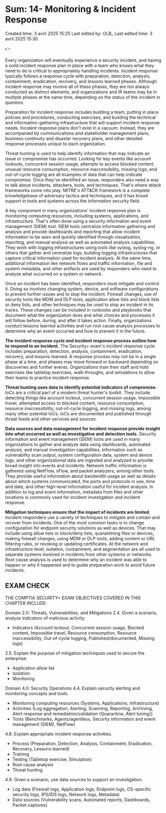 # Sum: 14- Monitoring & Incident Response

Created time: 3 avril 2025 15:25
Last edited by: OLB_
Last edited time: 3 avril 2025 15:30

<aside>
👉

Every organization will eventually experience a security incident, and
having a solid incident response plan in place with a team who knows
what they need to do is critical to appropriately handling incidents.
Incident response typically follows a response cycle with preparation,
detection, analysis, containment, eradication, recovery, and lessons
learned phases. Although incident response may involve all of these
phases, they are not always conducted as distinct elements, and
organizations and IR teams may be in multiple phases at the same
time, depending on the status of the incident in question.

Preparation for incident response includes building a team, putting in
place policies and procedures, conducting exercises, and building the
technical and information-gathering infrastructure that will support
incident response needs. Incident response plans don't exist in a
vacuum. Instead, they are accompanied by communications and
stakeholder management plans, business continuity and disaster
recovery plans, and other detailed response processes unique to each
organization.

Threat hunting is used to help identify information that may indicate
an issue or compromise has occurred. Looking for key events like
account lockouts, concurrent session usage, attempts to access blocked
content, unusual resource consumption, resource inaccessibility,
missing logs, and out-of-cycle logging are all examples of data that can
help indicate compromise. Once they've identified an issue,
responders also need a way to talk about incidents, attackers, tools,
and techniques. That's where attack frameworks come into play.
MITRE's ATT&CK framework is a complete knowledgebase of
adversary tactics and techniques, and it has broad support in tools and
systems across the information security field.

A key component in many organizations' incident response plan is
monitoring computing resources, including systems, applications, and
infrastructure. That's often done using a security information and
event management (SIEM) tool. SIEM tools centralize information
gathering and analysis and provide dashboards and reporting that
allow incident information to be seen and quickly identified through
visualization, reporting, and manual analysis as well as automated
analysis capabilities. They work with logging infrastructures using
tools like syslog, syslog-ng, or others that gather and centralize logs,
building logging infrastructures that capture critical information used
for incident analysis. At the same time, additional information like
network flows and traffic information, file and system metadata, and
other artifacts are used by responders who need to analyze what
occurred on a system or network.

Once an incident has been identified, responders must mitigate and
control it. Doing so involves changing system, device, and software
configurations to prevent further issues and to stop the incident.
Firewall changes, use of security tools like MDM and DLP tools,
application allow lists and block lists or deny lists, and other
techniques may be used to stop an incident in its tracks. These
changes can be included in runbooks and playbooks that document
what the organization does and what choices and processes it will
follow before, during, and after it takes action. Finally, organizations
conduct lessons learned activities and run root cause analysis
processes to determine why an event occurred and how to prevent it in
the future.

**The incident response cycle and incident response process
outline how to respond to an incident.** The Security+ exam's
incident response cycle includes preparation, detection, analysis,
containment, eradication, recovery, and lessons learned. A response
process may not be in a single phase at a time, and phases may move
forward or backward depending on discoveries and further events.
Organizations train their staff and hold exercises like tabletop
exercises, walk-throughs, and simulations to allow their teams to
practice incident response.

**Threat hunting uses data to identify potential indicators of
compromise**. IoCs are a critical part of a modern threat hunter's
toolkit. They include detecting things like account lockout, concurrent
session usage, impossible travel, attempted access to blocked content,
resource consumption, resource inaccessibility, out-of-cycle logging,
and missing logs, among many other potential IoCs. IoCs are
documented and published through threat feeds and other services
and sources.

**Data sources and data management for incident response
provide insight into what occurred as well as investigative
and detection tools.** Security information and event management
(SIEM) tools are used in many organizations to gather and analyze
data using dashboards, automated analysis, and manual investigation
capabilities. Information such as vulnerability scan output, system
configuration data, system and device logs, and other organizational
data are ingested and analyzed to provide broad insight into events
and incidents. Network traffic information is gathered using NetFlow,
sFlow, and packet analyzers, among other tools. They provide useful
information about bandwidth usage as well as details about which
systems communicated, the ports and protocols in use, time and date,
and other high-level information useful for incident analysis. In
addition to log and event information, metadata from files and other
locations is commonly used for incident investigation and incident
response.

**Mitigation techniques ensure that the impact of incidents
are limited**. Incident responders use a variety of techniques to
mitigate and contain and recover from incidents. One of the most
common tasks is to change configuration for endpoint security
solutions as well as devices. That may include using allow lists or
block/deny lists, quarantining files or devices, making firewall
changes, using MDM or DLP tools, adding content or URL filtering
rules, or revoking or updating certificates. At the network and
infrastructure level, isolation, containment, and segmentation are all
used to separate systems involved in incidents from other systems or
networks. Root cause analysis is used to determine why an incident
was able to happen or why it happened and to guide preparation work
to avoid future incidents.

</aside>

## EXAM CHECK

THE COMPTIA SECURITY+ EXAM OBJECTIVES
COVERED IN THIS CHAPTER INCLUDE:

Domain 2.0: Threats, Vulnerabilities, and Mitigations
2.4. Given a scenario, analyze indicators of malicious
activity.

- Indicators (Account lockout, Concurrent session usage,
Blocked content, Impossible travel, Resource
consumption, Resource inaccessibility, Out-of-cycle
logging, Published/documented, Missing logs)

2.5. Explain the purpose of mitigation techniques used to
secure the enterprise.

- Application allow list
- Isolation
- Monitoring

Domain 4.0: Security Operations
4.4. Explain security alerting and monitoring concepts and
tools.

- Monitoring computing resources (Systems,
Applications, Infrastructure)
- Activities (Log aggregation, Alerting, Scanning,
Reporting, Archiving, Alert response and
remediation/validation (Quarantine, Alert tuning))
- Tools (Benchmarks, Agents/agentless, Security
information and event management (SIEM), NetFlow)

4.8. Explain appropriate incident response activities.

- Process (Preparation, Detection, Analysis,
Containment, Eradication, Recovery, Lessons learned)
- Training
- Testing (Tabletop exercise, Simulation)
- Root cause analysis
- Threat hunting

4.9. Given a scenario, use data sources to support an
investigation.

- Log data (Firewall logs, Application logs, Endpoint logs,
OS-specific security logs, IPS/IDS logs, Network logs,
Metadata)
- Data sources (Vulnerability scans, Automated reports,
Dashboards, Packet captures)